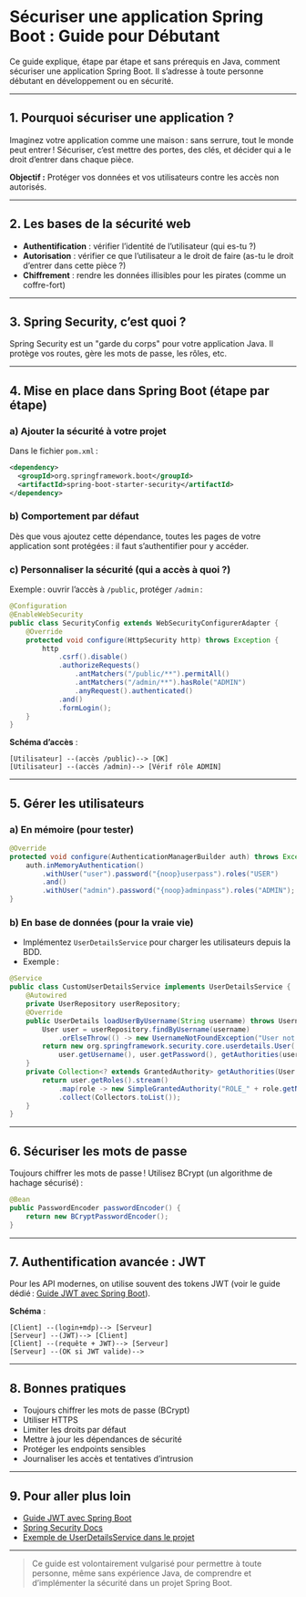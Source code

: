 <!-- filepath: security/securite-springboot.md -->
# Sécuriser une application Spring Boot : Guide pour Débutant

Ce guide explique, étape par étape et sans prérequis en Java, comment sécuriser une application Spring Boot. Il s’adresse à toute personne débutant en développement ou en sécurité.

---

## 1. Pourquoi sécuriser une application ?
Imaginez votre application comme une maison : sans serrure, tout le monde peut entrer ! Sécuriser, c’est mettre des portes, des clés, et décider qui a le droit d’entrer dans chaque pièce.

**Objectif :** Protéger vos données et vos utilisateurs contre les accès non autorisés.

---

## 2. Les bases de la sécurité web
- **Authentification** : vérifier l’identité de l’utilisateur (qui es-tu ?)
- **Autorisation** : vérifier ce que l’utilisateur a le droit de faire (as-tu le droit d’entrer dans cette pièce ?)
- **Chiffrement** : rendre les données illisibles pour les pirates (comme un coffre-fort)

---

## 3. Spring Security, c’est quoi ?
Spring Security est un "garde du corps" pour votre application Java. Il protège vos routes, gère les mots de passe, les rôles, etc.

---

## 4. Mise en place dans Spring Boot (étape par étape)

### a) Ajouter la sécurité à votre projet
Dans le fichier `pom.xml` :
```xml
<dependency>
  <groupId>org.springframework.boot</groupId>
  <artifactId>spring-boot-starter-security</artifactId>
</dependency>
```

### b) Comportement par défaut
Dès que vous ajoutez cette dépendance, toutes les pages de votre application sont protégées : il faut s’authentifier pour y accéder.

### c) Personnaliser la sécurité (qui a accès à quoi ?)
Exemple : ouvrir l’accès à `/public`, protéger `/admin` :
```java
@Configuration
@EnableWebSecurity
public class SecurityConfig extends WebSecurityConfigurerAdapter {
    @Override
    protected void configure(HttpSecurity http) throws Exception {
        http
            .csrf().disable()
            .authorizeRequests()
                .antMatchers("/public/**").permitAll()
                .antMatchers("/admin/**").hasRole("ADMIN")
                .anyRequest().authenticated()
            .and()
            .formLogin();
    }
}
```

**Schéma d’accès** :
```
[Utilisateur] --(accès /public)--> [OK]
[Utilisateur] --(accès /admin)--> [Vérif rôle ADMIN]
```

---

## 5. Gérer les utilisateurs

### a) En mémoire (pour tester)
```java
@Override
protected void configure(AuthenticationManagerBuilder auth) throws Exception {
    auth.inMemoryAuthentication()
        .withUser("user").password("{noop}userpass").roles("USER")
        .and()
        .withUser("admin").password("{noop}adminpass").roles("ADMIN");
}
```

### b) En base de données (pour la vraie vie)
- Implémentez `UserDetailsService` pour charger les utilisateurs depuis la BDD.
- Exemple :
```java
@Service
public class CustomUserDetailsService implements UserDetailsService {
    @Autowired
    private UserRepository userRepository;
    @Override
    public UserDetails loadUserByUsername(String username) throws UsernameNotFoundException {
        User user = userRepository.findByUsername(username)
            .orElseThrow(() -> new UsernameNotFoundException("User not found"));
        return new org.springframework.security.core.userdetails.User(
            user.getUsername(), user.getPassword(), getAuthorities(user));
    }
    private Collection<? extends GrantedAuthority> getAuthorities(User user) {
        return user.getRoles().stream()
            .map(role -> new SimpleGrantedAuthority("ROLE_" + role.getName()))
            .collect(Collectors.toList());
    }
}
```

---

## 6. Sécuriser les mots de passe
Toujours chiffrer les mots de passe ! Utilisez BCrypt (un algorithme de hachage sécurisé) :
```java
@Bean
public PasswordEncoder passwordEncoder() {
    return new BCryptPasswordEncoder();
}
```

---

## 7. Authentification avancée : JWT
Pour les API modernes, on utilise souvent des tokens JWT (voir le guide dédié : [Guide JWT avec Spring Boot](jwt-springboot-guide.md)).

**Schéma** :
```
[Client] --(login+mdp)--> [Serveur]
[Serveur] --(JWT)--> [Client]
[Client] --(requête + JWT)--> [Serveur]
[Serveur] --(OK si JWT valide)-->
```

---

## 8. Bonnes pratiques
- Toujours chiffrer les mots de passe (BCrypt)
- Utiliser HTTPS
- Limiter les droits par défaut
- Mettre à jour les dépendances de sécurité
- Protéger les endpoints sensibles
- Journaliser les accès et tentatives d’intrusion

---

## 9. Pour aller plus loin
- [Guide JWT avec Spring Boot](jwt-springboot-guide.md)
- [Spring Security Docs](https://docs.spring.io/spring-security/site/docs/current/reference/html5/)
- [Exemple de UserDetailsService dans le projet](../../src/main/java/com/harington/devops_training/service/CustomUserDetailsService.java)

---

> Ce guide est volontairement vulgarisé pour permettre à toute personne, même sans expérience Java, de comprendre et d’implémenter la sécurité dans un projet Spring Boot.